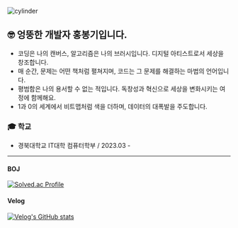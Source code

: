 ![cylinder](https://capsule-render.vercel.app/api?type=cylinder&color=auto&text=Let%27s+go%2C+Bongki%21&fontAlignY=45&fontSize=40&height=150&animation=blinking&desc=Showing+myself+to+the+world&descAlignY=70)

## 🤓 엉뚱한 개발자 홍봉기입니다.
- 코딩은 나의 캔버스, 알고리즘은 나의 브러시입니다. 디지털 아티스트로서 세상을 창조합니다.
- 매 순간, 문제는 어떤 책처럼 펼쳐지며, 코드는 그 문제를 해결하는 마법의 언어입니다.
- 평범함은 나의 용서할 수 없는 적입니다. 독창성과 혁신으로 세상을 변화시키는 여정에 함께해요.
- 1과 0의 세계에서 비트맵처럼 색을 더하며, 데이터의 대폭발을 주도합니다.

### 🎓 학교
- 경북대학교 IT대학 컴퓨터학부 / 2023.03 -

---
#### BOJ

[![Solved.ac Profile](http://mazassumnida.wtf/api/v2/generate_badge?boj=ghdqhdrl612)](https://solved.ac/ghdqhdrl612)

#### Velog
[![Velog's GitHub stats](https://velog-readme-stats.vercel.app/api/badge?name=bbong8)](https://velog.io/@bbong8)

